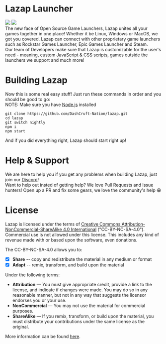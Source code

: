 # Lazap Launcher
<img src = "https://img.shields.io/badge/Made%20Using-JavaScript%20%26%20%E2%9D%A4-green"> [<img src = "https://discordapp.com/api/guilds/644764850706448384/embed.png">](https://discord.gg/DashCruft)<br>
The new face of Open Source Game Launchers, Lazap unites all your games together in one place! Whether it be Linux, Windows or MacOS, we got you covered. Lazap can connect with other proprietary game launchers such as Rockstar Games Launcher, Epic Games Launcher and Steam.<br> 
Our team of Developers make sure that Lazap is customizable for the user's need - meaning, custom JavaScript & CSS scripts, games outside the launchers we support and much more!

# Building Lazap
Now this is some real easy stuff! Just run these commands in order and you should be good to go:<br>
NOTE: Make sure you have [Node.js](https://nodejs.org/en/download/) installed
```
git clone https://github.com/DashCruft-Nation/lazap.git
cd lazap
git switch nightly
npm i
npm start
```
And if you did everything right, Lazap should start right up!

# Help & Support
We are here to help you if you get any problems when building Lazap, just join our [Discord](https://discord.gg/DashCruft)!<br>
Want to help out insted of getting help? We love Pull Requests and Issue hunters! Open up a PR and fix some gears, we love the community's help 😀

# License
Lazap is licensed under the terms of [Creative Commons Attribution-NonCommercial-ShareAlike 4.0 International](https://github.com/DashCruft-Nation/lazap/blob/main/LICENSE.md) ("CC-BY-NC-SA-4.0"). Commercial use is not allowed under this license. This includes any kind of revenue made with or based upon the software, even donations.

The CC-BY-NC-SA-4.0 allows you to:
- [x] **Share** -- copy and redistribute the material in any medium or format
- [x] **Adapt** -- remix, transform, and build upon the material

Under the following terms:
- **Attribution** — You must give appropriate credit, provide a link to the license, and indicate if changes were made. You may do so in any reasonable manner, but not in any way that suggests the licensor endorses you or your use.
- **NonCommercial** — You may not use the material for commercial purposes. 
- **ShareAlike** — If you remix, transform, or build upon the material, you must distribute your contributions under the same license as the original.

More information can be found [here](https://creativecommons.org/licenses/by-nc-sa/4.0/).
